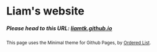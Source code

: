 # Liam's website

##### Please head to this URL: <a href = 'https://liamtk.github.io'>liamtk.github.io</a>

<sup> This page uses the Minimal theme for Github Pages, by <a href='https://github.com/orderedlist/minimal'>Ordered List</a>. </sup>

